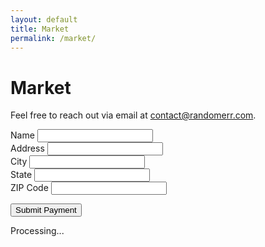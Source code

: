 ```yaml
---
layout: default
title: Market
permalink: /market/
---
```


# Market

Feel free to reach out via email at [contact@randomerr.com](mailto:contact@randomerr.com).




<!-- Include Stripe.js -->
<script src="https://js.stripe.com/v3/"></script>
<script src="/Randomerr/server/stripe_checkout.js"></script>
<script src="/Randomerr/server/server.js"></script>
<script src="/Randomerr/assets/js/checkout.js"></script>

<form id="payment-form">
  <div>
    <label for="name">Name</label>
    <input id="name" type="text" required />
  </div>
  <div>
    <label for="address">Address</label>
    <input id="address" type="text" required />
  </div>
  <div>
    <label for="city">City</label>
    <input id="city" type="text" required />
  </div>
  <div>
    <label for="state">State</label>
    <input id="state" type="text" required />
  </div>
  <div>
    <label for="zip">ZIP Code</label>
    <input id="zip" type="text" required />
  </div>

  <!-- Stripe Card Element -->
  <div id="card-element"></div>

  <!-- Display errors -->
  <div id="error-message" style="color: red;"></div>

  <button type="submit">Submit Payment</button>
  <div id="spinner" class="hidden">Processing...</div>
</form>
